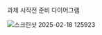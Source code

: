 과제 시작전 준비 다이어그램

![스크린샷 2025-02-18 125923](https://github.com/user-attachments/assets/8fccb7e1-4c29-4696-9194-3e3160659f26)
